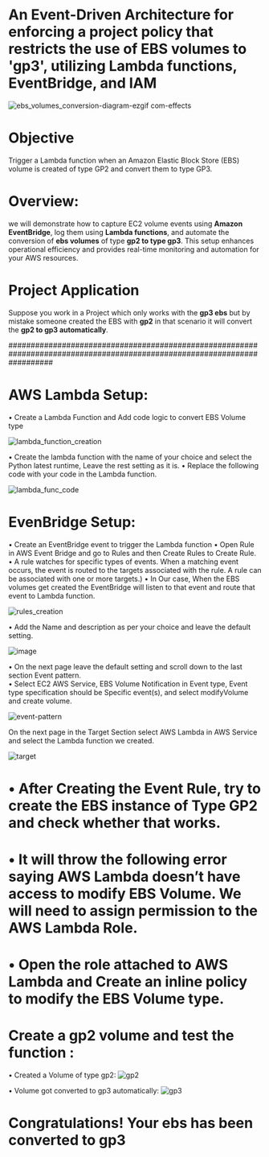 # An Event-Driven Architecture for enforcing a project policy that restricts the use of EBS volumes to 'gp3', utilizing Lambda functions, EventBridge, and IAM

![ebs_volumes_conversion-diagram-ezgif com-effects](https://github.com/user-attachments/assets/e9e6fb77-97b6-4e41-a215-a2eacfcf2b17)




# Objective
Trigger a Lambda function when an Amazon Elastic Block Store (EBS) volume is created of type GP2 and convert them to type GP3.

# Overview:
we will demonstrate how to capture EC2 volume events using **Amazon EventBridge**, log them using **Lambda functions**, and automate the conversion of **ebs volumes** of type **gp2 to type gp3**. This setup enhances operational efficiency and provides real-time monitoring and automation for your AWS resources.

# Project Application
Suppose you work in a Project which only works with the **gp3 ebs** but by mistake someone created the EBS with **gp2** in that scenario it will convert the **gp2 to gp3 automatically**.

##########################################################################################################################

# AWS Lambda Setup:
• Create a Lambda Function and Add code logic to convert EBS Volume type

   ![lambda_function_creation](https://github.com/user-attachments/assets/91aff582-861a-4046-a1bb-c9920abe9ae8)



•	Create the lambda function with the name of your choice and select the Python latest runtime, Leave the rest setting as it is.
•	Replace the following code with your code in the Lambda function.

![lambda_func_code](https://github.com/user-attachments/assets/4a7337db-76e1-4060-9f01-2d7014f6c714)


# EvenBridge Setup:
•	Create an EventBridge event to trigger the Lambda function
•	Open Rule in AWS Event Bridge and go to Rules and then Create Rules to Create Rule.
•	A rule watches for specific types of events. When a matching event occurs, the event is routed to the targets associated with the rule. A rule can be associated with one or more targets.)
•	In Our case, When the EBS volumes get created the EventBridge will listen to that event and route that event to Lambda function.

![rules_creation](https://github.com/user-attachments/assets/e9b2c9e5-0e8f-44da-8e52-c76c6f29ccc0)


•	Add the Name and description as per your choice and leave the default setting.

![image](https://github.com/user-attachments/assets/57c6a923-1a2b-40a5-97b5-945bffb084d4)


•	On the next page leave the default setting and scroll down to the last section Event pattern. \
•	Select EC2 AWS Service, EBS Volume Notification in Event type, Event type specification should be Specific event(s), and select modifyVolume and create volume.

![event-pattern](https://github.com/user-attachments/assets/173f076c-55b7-4318-83f9-fd99e7c25b76)


On the next page in the Target Section select AWS Lambda in AWS Service and select the Lambda function we created.

![target](https://github.com/user-attachments/assets/0c35f8d6-2a5d-4ada-af50-0b1dfe9630a9)


# •	After Creating the Event Rule, try to create the EBS instance of Type GP2 and check whether that works. 
# •	It will throw the following error saying AWS Lambda doesn’t have access to modify EBS Volume. We will need to assign permission to the AWS Lambda Role.

# •	Open the role attached to AWS Lambda and Create an inline policy to modify the EBS Volume type.

# Create a gp2 volume and test the function :

•	Created  a Volume of type gp2:
![gp2](https://github.com/user-attachments/assets/cb7c1cfa-1144-4fd7-9537-7a208da7fcf3)

•	Volume got converted to gp3 automatically:
![gp3](https://github.com/user-attachments/assets/932015fc-4da7-42f5-8819-d8ceec1d9658)

# Congratulations! Your ebs has been converted to gp3
















   


